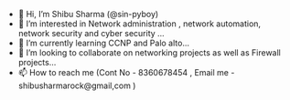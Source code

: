 - 👋 Hi, I’m Shibu Sharma (@sin-pyboy)
- 👀 I’m interested in Network administration , network automation, network security and cyber security ...
- 🌱 I’m currently learning CCNP and Palo alto...
- 💞️ I’m looking to collaborate on networking projects as well as Firewall projects...
- 📫 How to reach me (Cont No - 8360678454 , Email me - shibusharmarock@gmail,com   )
<!---
sin-pyboy/sin-pyboy is a ✨ special ✨ repository because its `README.md` (this file) appears on your GitHub profile.
You can click the Preview link to take a look at your changes.
--->
